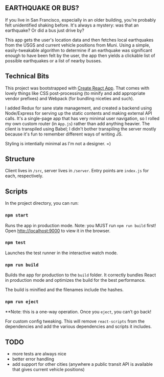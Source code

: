
## EARTHQUAKE OR BUS?

If you live in San Francisco, especially in an older building, you're probably
felt unidentified shaking before. It's always a mystery: was that an earthquake?
Or did a bus just drive by?

This app gets the user's location data and then fetches local earthquakes from
the USGS and current vehicle positions from Muni. Using a simple, easily-tweakable
algorithm to determine if an earthquake was significant enough to have
been felt by the user, the app then yields a clickable list of possible
earthquakes or a list of nearby busses.


## Technical Bits

This project was bootstrapped with [Create React
App](https://github.com/facebookincubator/create-react-app). That comes with
lovely things like CSS post-processing (to minify and add appropriate vendor
prefixes) and Webpack (for bundling niceties and such).

I added Redux for sane state management, and created a backend using
Node/Express for serving up the static contents and making external API calls.
It's a single-page app that has very minimal user navigation, so I rolled my own
custom router (in `App.js`) rather than add anything heavier. The client is
transpiled using Babel; I didn't bother transpiling the server mostly because
it's fun to remember different ways of writing JS.

Styling is intentially minimal as I'm not a designer.  =)


## Structure

Client lives in `/src`, server lives in `/server`. Entry points are `index.js`
for each, respectively.


## Scripts

In the project directory, you can run:

### `npm start`

Runs the app in production mode.
Note: you MUST run `npm run build` first!
Open [http://localhost:9000](http://localhost:9000) to view it in the browser.

### `npm test`

Launches the test runner in the interactive watch mode.

### `npm run build`

Builds the app for production to the `build` folder.
It correctly bundles React in production mode and optimizes the build for the
best performance.

The build is minified and the filenames include the hashes.

### `npm run eject`

**Note: this is a one-way operation. Once you `eject`, you can’t go back!

For custom config tweaking. This will remove `react-scripts` from the
dependencies and add the various dependencies and scripts it includes.


## TODO
- more tests are always nice
- better error handling
- add support for other cities (anywhere a public transit API is available that
gives current vehicle positions)
